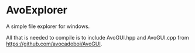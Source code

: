 # AvoExplorer
A simple file explorer for windows.

All that is needed to compile is to include AvoGUI.hpp and AvoGUI.cpp from https://github.com/avocadoboi/AvoGUI.

